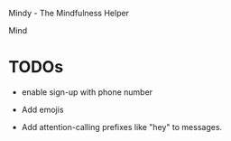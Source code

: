 Mindy - The Mindfulness Helper

Mind

# TODOs
- enable sign-up with phone number 


- Add emojis
- Add attention-calling prefixes like "hey" to messages.

